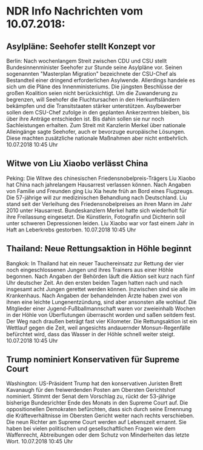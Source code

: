 # NDR Info Nachrichten vom 10.07.2018:


## Asylpläne: Seehofer stellt Konzept vor
Berlin: Nach wochenlangem Streit zwischen CDU und CSU stellt Bundesinnenminister Seehofer zur Stunde seine Asylpläne vor. Seinen sogenannten "Masterplan Migration" bezeichnete der CSU-Chef als Bestandteil einer dringend erforderlichen Asylwende. Allerdings handele es sich um die Pläne des Innenministeriums. Die jüngsten Beschlüsse der großen Koalition seien nicht berücksichtigt. Um die Zuwanderung zu begrenzen, will Seehofer die Fluchtursachen in den Herkunftsländern bekämpfen und die Transitstaaten stärker unterstützen. Asylbewerber sollen dem CSU-Chef zufolge in den geplanten Ankerzentren bleiben, bis über ihre Anträge entschieden ist. Bis dahin sollen sie nur noch Sachleistungen erhalten. Zum Streit mit Kanzlerin Merkel über nationale Alleingänge sagte Seehofer, auch er bevorzuge europäische Lösungen. Diese machten zusätzliche nationale Maßnahmen aber nicht entbehrlich. 10.07.2018 10:45 Uhr 

## Witwe von Liu Xiaobo verlässt China
Peking: Die Witwe des chinesischen Friedensnobelpreis-Trägers Liu Xiaobo hat China nach jahrelangem Hausarrest verlassen können. Nach Angaben von Familie und Freunden ging Liu Xia heute früh an Bord eines Flugzeugs. Die 57-jährige will zur medizinischen Behandlung nach Deutschland. Liu stand seit der Verleihung des Friedensnobelpreises an ihren Mann im Jahr 2010 unter Hausarrest. Bundeskanzlern Merkel hatte sich wiederholt für ihre Freilassung eingesetzt. Die Künstlerin, Fotografin und Dichterin soll unter schweren Depressionen leiden. Liu Xiaobo war vor fast einem Jahr in Haft an Leberkrebs gestorben. 10.07.2018 10:45 Uhr 

## Thailand: Neue Rettungsaktion in Höhle beginnt
Bangkok: In Thailand hat ein neuer Tauchereinsatz zur Rettung der vier noch eingeschlossenen Jungen und ihres Trainers aus einer Höhle begonnen. Nach Angaben der Behörden läuft die Aktion seit kurz nach fünf Uhr deutscher Zeit. An den ersten beiden Tagen hatten nach und nach insgesamt acht Jungen gerettet werden können. Inzwischen sind sie alle im Krankenhaus. Nach Angaben der behandelnden Ärzte haben zwei von ihnen eine leichte Lungenentzündung,  sind aber ansonsten alle wohlauf. Die Mitglieder einer Jugend-Fußballmannschaft waren vor zweieinhalb Wochen in der Höhle von Überflutungen überrascht worden und saßen seitdem fest. Der Weg nach draußen beträgt fast vier Kilometer. Die Rettungsaktion ist ein Wettlauf gegen die Zeit, weil angesichts andauernder Monsun-Regenfälle befürchtet wird, dass das Wasser in der Höhle schnell weiter steigt. 10.07.2018 10:45 Uhr 

## Trump nominiert Konservativen für Supreme Court
Washington: US-Präsident Trump hat den konservativen Juristen Brett Kavanaugh für den freiwerdenden Posten am Obersten Gerichtshof nominiert. Stimmt der Senat dem Vorschlag zu, rückt der 53-jährige bisherige Bundesrichter Ende des Monats in den Supreme Court auf. Die oppositionellen Demokraten befürchten, dass sich durch seine Ernennung die Kräfteverhältnisse im Obersten Gericht weiter nach rechts verschieben. Die neun Richter am Supreme Court werden auf Lebenszeit ernannt. Sie haben bei vielen politischen und gesellschaftlichen Fragen wie dem Waffenrecht, Abtreibungen oder dem Schutz von Minderheiten das letzte Wort. 10.07.2018 10:45 Uhr 

